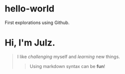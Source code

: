 # hello-world
First explorations using Github.
# Hi, I'm Julz. 
>I like _challenging_ myself and _learning_ new things.
>>Using markdown syntax can be **fun**!
